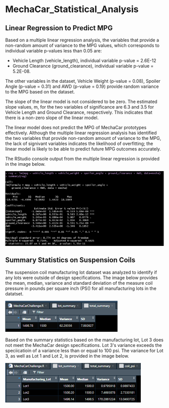 # MechaCar_Statistical_Analysis

## Linear Regression to Predict MPG
Based on a multiple linear regression analysis, the variables that provide a non-random amount of variance to the MPG values, which corresponds to individual variable p-values less than 0.05 are: 
* Vehicle Length (vehicle_length), individual variable p-value = 2.6E-12
* Ground Clearance (ground_clearance), individual variable p-value = 5.2E-08. 

The other variables in the dataset, Vehicle Weight (p-value = 0.08), Spoiler Angle (p-value = 0.31) and AWD (p-value = 0.19) provide random variance to the MPG based on the dataset.

The slope of the linear model is not considered to be zero. The estimated slope values, m, for the two variables of significance are 6.3 and 3.5 for Vehicle Length and Ground Clearance, respectively. This indicates that there is a non-zero slope of the linear model.

The linear model does not predict the MPG of MechaCar prototypes effectively. Although the multiple linear regression analysis has identified the two variables that provide non-random amount of variance to the MPG, the lack of signivant variables indicates the likelihood of overfitting; the linear model is likely to be able to predict future MPG outcomes accurately.

The RStudio console output from the multiple linear regression is provided in the image below.

![img](Images/Del1.png)

## Summary Statistics on Suspension Coils
The suspension coil manufacturing lot dataset was analyzed to identify if any lots were outside of design specifications. The image below provides the mean, median, variance and standard deviation of the measure coil pressure in pounds per square inch (PS() for all manufacturing lots in the datatset.

![img](Images/Del2_total.png)


Based on the summary statistics based on the manufacturing lot, Lot 3 does not meet the MechaCar design specifications. Lot 3's variance exceeds the speciicatioin of a variance less than or equal to 100 psi. The variance for Lot 3, as well as Lot 1 and Lot 2, is provided in the image below.

![img](Images/Del2_lot.png)

